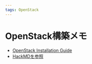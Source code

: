```yaml
---
tags: OpenStack
---
```

# OpenStack構築メモ
- [OpenStack Installation Guide](https://docs.openstack.org/install-guide/index.html)
- [HackMDを参照](https://hackmd.io/lyYeR9zgQK-UwLbp3Zk6eQ)
